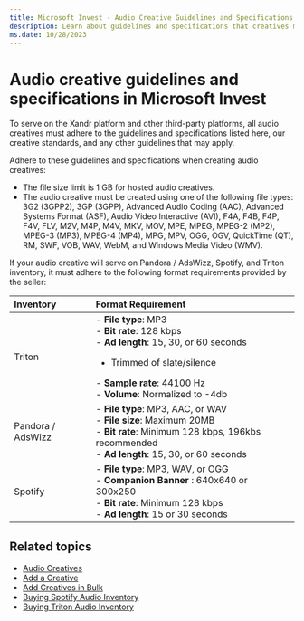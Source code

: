 ```yaml
---
title: Microsoft Invest - Audio Creative Guidelines and Specifications
description: Learn about guidelines and specifications that creatives must adhere to so that they can serve on the Microsoft platform and other third-party platforms.
ms.date: 10/28/2023
---
```



# Audio creative guidelines and specifications in Microsoft Invest

To serve on the Xandr platform and other
third-party platforms, all audio creatives must adhere to the guidelines
and specifications listed here, our creative standards, and any other
guidelines that may apply.

Adhere to these guidelines and specifications when creating audio
creatives:

- The file size limit is 1 GB for hosted audio creatives.
- The audio creative must be created using one of the following file
  types: 3G2 (3GPP2), 3GP (3GPP), Advanced Audio Coding (AAC), Advanced
  Systems Format (ASF), Audio Video Interactive (AVI), F4A, F4B, F4P,
  F4V, FLV, M2V, M4P, M4V, MKV, MOV, MPE, MPEG, MPEG-2 (MP2), MPEG-3
  (MP3), MPEG-4 (MP4), MPG, MPV, OGG, OGV, QuickTime (QT), RM, SWF, VOB,
  WAV, WebM, and Windows Media Video (WMV).

If your audio creative will serve on Pandora / AdsWizz, Spotify, and
Triton inventory, it must adhere to the following format requirements
provided by the seller:

| Inventory | Format Requirement |
|:--|:--|
| Triton | - **File type**: MP3 <br>  - **Bit rate**: 128 kbps <br> - **Ad length**: 15, 30, or 60 seconds       <ul><li>Trimmed of slate/silence</li></ul> - **Sample rate**: 44100 Hz <br> - **Volume**: Normalized to -4db |
| Pandora / AdsWizz | - **File type**: MP3, AAC, or WAV <br> - **File size**: Maximum 20MB <br> - **Bit rate**: Minimum 128 kbps, 196kbs recommended <br> - **Ad length**: 15, 30, or 60 seconds <br>|
| Spotify | - **File type**: MP3, WAV, or OGG <br> - **Companion Banner** : 640x640 or 300x250 <br> - **Bit rate**: Minimum 128 kbps <br> - **Ad length**: 15 or 30 seconds <br> |

## Related topics

- [Audio Creatives](audio-creatives.md)
- [Add a Creative](add-a-creative.md)
- [Add Creatives in Bulk](add-creatives-in-bulk.md)
- [Buying Spotify Audio Inventory](buying-spotify-audio-inventory.md)
- [Buying Triton Audio Inventory](buying-triton-audio-inventory.md)
